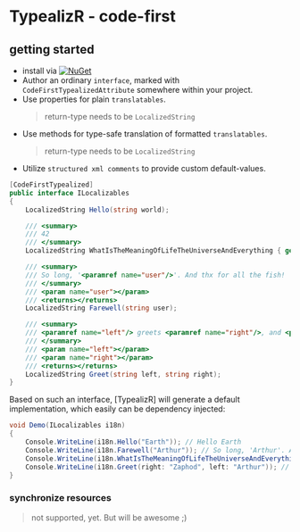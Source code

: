 
# TypealizR - code-first

## getting started

- install via [![NuGet](https://img.shields.io/nuget/v/TypealizR.CodeFirst.Abstractions)](https://www.nuget.org/packages/TypealizR.CodeFirst.Abstractions)
- Author an ordinary `interface`, marked with `CodeFirstTypealizedAttribute` somewhere within your project.
- Use properties for plain `translatables`.
  > return-type needs to be `LocalizedString`
- Use methods for type-safe translation of formatted `translatables`.
  > return-type needs to be `LocalizedString`
- Utilize `structured xml comments` to provide custom default-values.

```csharp
[CodeFirstTypealized]
public interface ILocalizables
{
    LocalizedString Hello(string world);

    /// <summary>
    /// 42
    /// </summary>
    LocalizedString WhatIsTheMeaningOfLifeTheUniverseAndEverything { get; }

    /// <summary>
    /// So long, '<paramref name="user"/>'. And thx for all the fish!
    /// </summary>
    /// <param name="user"></param>
    /// <returns></returns>
    LocalizedString Farewell(string user);

    /// <summary>
    /// <paramref name="left"/> greets <paramref name="right"/>, and <paramref name="right"/> replies: "Hi!".
    /// </summary>
    /// <param name="left"></param>
    /// <param name="right"></param>
    /// <returns></returns>
    LocalizedString Greet(string left, string right);
}
```


Based on such an interface, [TypealizR] will generate a default implementation, which easily can be dependency injected:

```csharp
void Demo(ILocalizables i18n)
{
    Console.WriteLine(i18n.Hello("Earth")); // Hello Earth
    Console.WriteLine(i18n.Farewell("Arthur")); // So long, 'Arthur'. And thx for all the fish!
    Console.WriteLine(i18n.WhatIsTheMeaningOfLifeTheUniverseAndEverything); // 42
    Console.WriteLine(i18n.Greet(right: "Zaphod", left: "Arthur")); // Arthur greets Zaphod, and Zaphod replies: "Hi!".
}
```

### synchronize resources
> not supported, yet. But will be awesome ;)